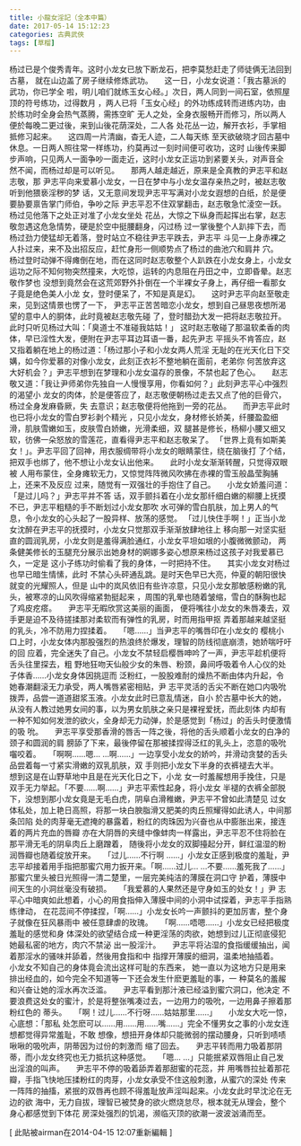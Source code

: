 ```yaml
---
title: 小龍女淫記（全本中篇）
date: 2017-05-14 15:12:23
categories: 古典武俠
tags: [草榴]
---
```

杨过已是个俊秀青年。这时小龙女已放下断龙石，把李莫愁赶走了师徒俩无法回到古墓，
就在山边盖了房子继续修炼武功。　　这一日，小龙女说道：「我古墓派的武功，你已学全
啦，明儿咱们就练玉女心经。」次日，两人同到一间石室，依照屋顶的符号练功，过得数月
，两人已将「玉女心经」的外功练成转而进练内功，由於练功时全身会热气蒸腾，需拣空旷
无人之处，全身衣服畅开而修习，所以两人便於每晚二更过後，来到山後花荫深处，二人各
处花丛一边，解开衣衫，手掌相抵修习起来。　　这四周一片清幽，杳无人迹，二人每天练
至天欲破晓才回古墓中休息。一日两人照往常一样练功，约莫再过一刻时间便可收功，这时
山後传来脚步声响，只见两人一面争吵一面走近，这时小龙女正运功到紧要关头，对声音全
然不闻，而杨过却是可以听见。　　那两人越走越近，原来是全真教的尹志平和赵志敬，那
尹志平向来爱慕小龙女，一日在梦中与小龙女温存亲热之时，被赵志敬听到他猥亵淫秽的梦
话，又无意间发现尹志平写满对小龙女遐想的白纸，於是便要胁要禀告掌门师伯，争吵之际
尹志平忍不住双掌翻击，赵志敬急忙淩空一跃。　　杨过见他落下之处正对准了小龙女坐处
花丛，大惊之下纵身而起挥出右掌，赵志敬忽遇这危急情势，硬是於空中挺腰翻身，闪过杨
过一掌後整个人趴摔下去，而杨过劲力使猛却无着落，登时站立不稳往尹志平跌去，尹志平
斗见一上身赤裸之人扑过来，来不及出招反应，赶忙身形一侧顺势点了杨过的曲池穴和肩井
穴。　　杨过登时动弹不得瘫倒在地，而在这同时赵志敬整个人趴跌在小龙女身上，小龙女
运功之际不知何物突然撞来，大吃惊，运转的内息阻在丹田之中，立即昏晕。赵志敬作梦也
没想到竟然会在这荒郊野外扑倒在一个半裸女子身上，再仔细一看那女子竟是绝色美人小龙
女，登时便呆了，不知是真是幻。　　这时尹志平向赵至敬走来，见到这情景也愣了一下，
尹志平正苦苦暗恋小龙女，想到自己昼思夜想所渴望的意中人的胴体，此时竟被赵志敬先碰
了，登时醋劲大发一把将赵志敬拉开。　　此时只听见杨过大叫：「臭道士不准碰我姑姑！」
这时赵志敬碰了那温软柔香的肉体，早已淫性大发，便附在尹志平耳边耳语一番，起先尹志
平摇头不肯答应，赵又指着躺在地上的杨过道：「杨过那小子和小龙女两人荒淫
无耻的在光天化日下交媾，如今你爱慕的对像小龙女，此刻正衣衫不整地躺在面前，老弟你
何苦放弃这大好机会？」尹志平想到在梦理和小龙女温存的景像，不禁也起了色心。　　赵志
敬又道：「我让尹师弟你先独自一人慢慢享用，你看如何？」此刻尹志平心中强烈的渴望小
龙女的肉体，於是便答应了，赵志敬便朝杨过走去又点了他的巨骨穴，杨过全身发麻昏厥，失
去意识；赵志敬便将他拖到一旁的花丛。　　而尹志平此时也已将小龙女的雪白罗衫剥个精光
，只见小龙女，身材修长娇美，纤腰盈盈细滑，肌肤雪嫩如玉，皮肤雪白娇嫩，光滑柔细，双
腿甚是修长，杨柳小腰又细又软，彷佛一朵怒放的雪莲花，直看得尹志平和赵志敬呆了。
「世界上竟有如斯美女！」。尹志平回了回神，用衣服绸带将小龙女的眼睛蒙住，绕在脑後打
了个结，把双手也绑了，他不想让小龙女认出他来。　　此时小龙女渐渐转醒，只觉得双眼被
人用布蒙住，全身瘫软无力，又惊觉阵阵微风吹拂在赤裸的雪玉般晶莹胸脯上，还来不及反应
过来，随觉有一双强壮的手抱住了自己。　　小龙女娇羞问道：「是过儿吗？」尹志平并不答
话，双手颤抖着在小龙女那纤细白嫩的柳腰上抚摸不已，尹志平粗糙的手不断划过小龙女那吹
水可弹的雪白肌肤，加上男人的气息，令小龙女的心头起了一股异样、放荡的感觉。
「过儿快住手啊！」正当小龙女沈醉在尹志平的抚摸时，小龙女只觉那双手渐渐放肆地往上
移向那一对坚实挺直的圆润乳房，小龙女则是羞得满脸通红，小龙女平坦如垠的小腹微微颤动，
两条健美修长的玉腿充分展示出她身材的婀娜多姿心想原来杨过这孩子对我爱慕已久，一定是
这小子练功时偷看了我的身体，一时把持不住。　　其实小龙女对杨过也早已暗生情愫，此时
不禁心头砰通乱跳。是时天色早已大亮，仲夏的朝阳很快就变的光耀照人，但是
山中的岚风依旧有些许凉意，只见小龙女那敏感粉嫩的乳头，被寒凉的山风吹得缩紧勃挺起来
，周围的乳晕也随着皱缩，雪白的酥胸也起了鸡皮疙瘩。　　尹志平无暇欣赏这美丽的画面，
便将嘴往小龙女的朱唇凑去，双手更是迫不及待搓揉那对柔软而有弹性的乳房，时而用指甲抠
弄着那越来越坚挺的乳头，冷不防用力捏揉着。　　「嗯……」当尹志平的嘴唇印在小龙女的
樱桃小口上时，小龙女体内那股强烈的热浪终於爆发，理智的防线彻底崩溃，她娇喘吁吁的回
应着，完全迷失了自己。小龙女不禁轻启樱唇呻吟了一声，尹志平趁机便将舌头往里探去，粗
野地狂吻天仙般少女的朱唇、粉颈，鼻间呼吸着令人心仪的处子体香……小龙女身体因挑逗而
泛粉红，一股股难耐的燥热不断由体内升起，令她春潮翻滚无力承受，两人嘴唇紧密相贴，尹
志平灵活的舌尖不断在她口内吸吮拨弄，品尝一道道甜浆玉液。小龙女此时已意乱情迷，自小
於古墓中长大的她，从没有人教过她男女间的事，以为男女肌肤之亲只是裸裎爱抚，而此刻体
内却有一种不知如何发泄的欲火，全身却无力动弹，於是感觉到「杨过」的舌头时便激情的吸
吮。　　尹志平享受那香滑的唇舌一阵之後，将他的舌头顺着小龙女的白净的颈子和圆润的肩
膀舔了下来，最後停留在那被揉捏得泛红的乳头上，恣意的吸吮囓咬着。　　「啊啊……嗯…
…啊……」一边享受小龙女的娇吟，并滑动贪婪的舌头品尝着每一寸紧实滑嫩的双乳肌肤，双
手则把小龙女下半身的衣裤褪去大半。　　想到这是在山野草地中且是在光天化日之下，小龙
女一时羞赧想用手挽住，只是双手无力举起。「不要……啊……」尹志平索性起身，将小龙女
半褪的衣裤全部脱下，没想到那小龙女竟是无毛白虎，阴阜白滑稚嫩，尹志平不曾如此清楚见
过女体私处，加上艳日高照，将那一块白腴脂滑又肥美的肉丘照耀得如此诱人，中间那条凹陷
处的肉芽毫无遮掩的暴露着，粉红的肉珠因为兴奋也从中膨胀出来，接连着的两片充血的唇瓣
亦在大阴唇的夹缝中像蚌肉一样露出，尹志平忍不住将脸在那平滑无毛的阴阜肉丘上磨蹭着，
随後将小龙女的双脚擡起分开，鲜红温湿的粉润唇瓣也随着绽放开来。　　「过儿……不行啊
……」小龙女正感到极度的羞耻，尹志平却接着用手指把那蜜穴用力扳开来。「啊……过儿…
…不要……羞死我了……」那蜜穴里头被日光照得一清二楚里，一层完美纯洁的薄膜在洞口守
护着，薄膜中间天生的小洞丝毫没有破损。　　「我爱慕的人果然还是守身如玉的处女！」尹
志平心中暗爽如此想着，小心的用食指伸入薄膜中间的小洞中试探着，尹志平手指熟练律动，
在花蕊间不停揉捏，「啊……」小龙女长吟一声颤抖的更加厉害，整个身子就像在狂风暴雨中
被任意肆虐的玫瑰。　　「啊……唔嗯……」小龙女已经把极度羞耻的感觉和身
体深处的欲望结合成一种更淫荡的肉欲，她想到过儿正彻底侵犯她最私密的地方，肉穴不禁泌
出一股淫汁。　　尹志平将沾湿的食指缓缓抽出，闻着那淫水的骚味并舔着，然後用食指和中
指撑开薄膜的细洞，温柔地抽插着。　　小龙女不知自己的身体竟会流出这样可耻的东西来，
她一直以为这地方只是用来排出经血的，如今完全不知道等一下还会发生什麽更羞耻的事，一
种莫名的羞赧和兴奋让她的淫水再次泛滥。　　尹志平看到那汁液已经溢到蜜穴洞口，他决定
不要浪费这处女的蜜汁，於是将整张嘴凑过去，一边用力的吸吮，一边用鼻子擦着那粉红色的
蒂头。　　「啊！过儿……不行呀……姑姑那里……」　　小龙女大吃一惊，心底想：「那私
处怎麽可以……用……用……嘴……」完全不懂男女之事的小龙女连想都觉得异常羞耻，不敢
想像，想扭开身体却只能微弱的摆动腰身，只听到啧啧啾啾的吸吮声，阴蒂因为过份的刺激而
缩了回去。　　尹志平转而用力吸着那阴蒂，而小龙女终究也无力抵抗这种感觉。　　「嗯…
…」只能抿紧双唇阻止自己发出淫浪的叫声。　　尹志平不停的吸着舔弄着那甜蜜的花蕊，并
用嘴唇拉扯着那花瓣，手指飞快地压揉粉红的肉芽，小龙女承受不住这般刺激，从蜜穴的深处
传来一阵阵的抽搐，紧抿的双唇再也顾不得羞耻放声淫叫起来。小龙女此时早沈沦在无边的欲
海中，无力自拔，理智已被焚身的欲火燃烧怠尽，根本就无从理会，整个身心都感觉到下体花
房深处强烈的饥渴，濒临灭顶的欲潮一波波汹涌而至。


[ 此貼被airman在2014-04-15 12:07重新編輯 ]
